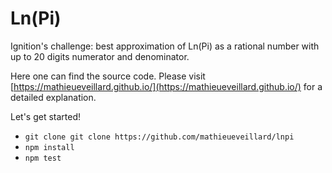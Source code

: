 # Ln(Pi)
Ignition's challenge: best approximation of Ln(Pi) as a rational number with up to 20 digits numerator and denominator.

Here one can find the source code. Please visit [https://mathieueveillard.github.io/](https://mathieueveillard.github.io/) for a detailed explanation.

Let's get started!
* `git clone git clone https://github.com/mathieueveillard/lnpi`
* `npm install`
* `npm test`
